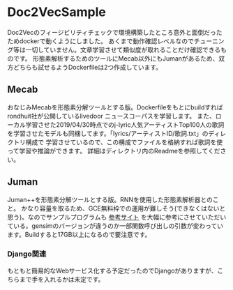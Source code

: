 # Doc2VecSample
Doc2Vecのフィージビリティチェックで環境構築したところ意外と面倒だったためdockerで動くようにしました。
あくまで動作確認レベルなのでチューニング等は一切していません。文章学習させて類似度が取れることだけ確認できるものです。
形態素解析するためのツールにMecab以外にもJumanがあるため、双方どちらも試せるようDockerfileは2つ作成しています。

## Mecab
おなじみMecabを形態素分解ツールとする版。Dockerfileをもとにbuildすればrondhuit社が公開しているlivedoor ニュースコーパスを学習します。
また、ローカル学習させた2019/04/30時点でのj-lyric人気アーティストTop100人の歌詞を学習させたモデルも同梱してます。「lyrics/アーティストID/歌詞.txt」のディレクトリ構成で
学習させているので、この構成でファイルを格納すれば歌詞を使って学習や推論ができます。
詳細はディレクトリ内のReadmeを参照してください。

## Juman
Juman++を形態素分解ツールとする版。RNNを使用した形態素解析器とのこと。
かなり容量を取るため、GCE無料枠での運用が難しそう(できなくはないと思う)。なのでサンプルプログラムも
<a href=https://www.kaggle.com/martinpiotte/whale-recognition-model-with-score-0-78563 target="_blank">参考サイト</a>
を大幅に参考にさせていただいている。gensimのバージョンが違うのか一部関数呼び出しの引数が変わっています。Buildすると17GB以上になるので要注意です。

### Django関連
もともと簡易的なWebサービス化する予定だったのでDjangoがありますが、こちらまで手を入れるかは未定です。